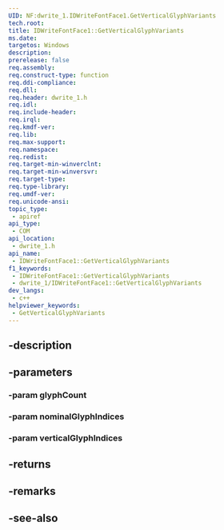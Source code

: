 ```yaml
---
UID: NF:dwrite_1.IDWriteFontFace1.GetVerticalGlyphVariants
tech.root: 
title: IDWriteFontFace1::GetVerticalGlyphVariants
ms.date: 
targetos: Windows
description: 
prerelease: false
req.assembly: 
req.construct-type: function
req.ddi-compliance: 
req.dll: 
req.header: dwrite_1.h
req.idl: 
req.include-header: 
req.irql: 
req.kmdf-ver: 
req.lib: 
req.max-support: 
req.namespace: 
req.redist: 
req.target-min-winverclnt: 
req.target-min-winversvr: 
req.target-type: 
req.type-library: 
req.umdf-ver: 
req.unicode-ansi: 
topic_type:
 - apiref
api_type:
 - COM
api_location:
 - dwrite_1.h
api_name:
 - IDWriteFontFace1::GetVerticalGlyphVariants
f1_keywords:
 - IDWriteFontFace1::GetVerticalGlyphVariants
 - dwrite_1/IDWriteFontFace1::GetVerticalGlyphVariants
dev_langs:
 - c++
helpviewer_keywords:
 - GetVerticalGlyphVariants
---
```


## -description

## -parameters

### -param glyphCount

### -param nominalGlyphIndices

### -param verticalGlyphIndices

## -returns

## -remarks

## -see-also

